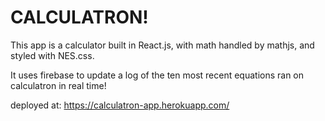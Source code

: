 # CALCULATRON!

This app is a calculator built in React.js, with math handled by mathjs, and styled with NES.css.

It uses firebase to update a log of the ten most recent equations ran on calculatron in real time!

deployed at:
https://calculatron-app.herokuapp.com/